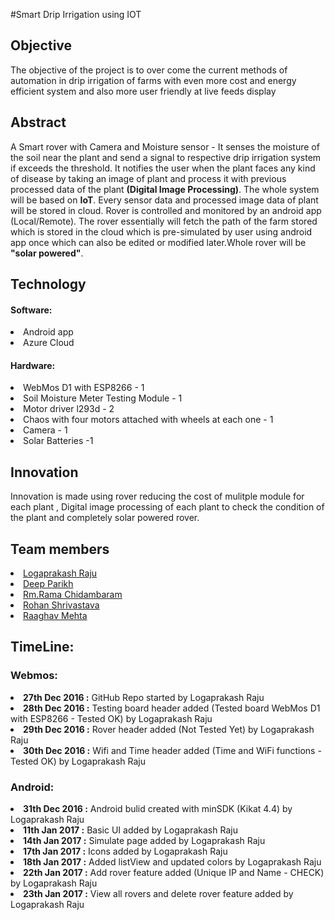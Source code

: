 #Smart Drip Irrigation using IOT 

<h2>Objective</h2>
   <p>The objective of the project is to over come the current methods of automation in drip irrigation of farms with even more cost and energy efficient system and also more user friendly at live feeds display</p>
   
<h2>Abstract</h2>
   <p>A Smart rover with Camera and Moisture sensor - It senses the moisture of the soil near the plant and send a signal to respective drip irrigation system if exceeds the threshold. It notifies the user when the plant faces any kind of disease by taking an image of plant and process it with previous processed data of the plant <b>(Digital Image Processing)</b>. The whole system will be based on <b>IoT</b>. Every sensor data and processed image data of plant will be stored in cloud. Rover is controlled and monitored by an android app (Local/Remote). The rover essentially will fetch the path of the farm stored which is stored in the cloud which is pre-simulated by user using android app once which can also be edited or modified later.Whole rover will be <b>"solar powered"</b>.</p>
   
<h2>Technology</h2>

<h4>Software:</h4>
  <li>Android app
  <li>Azure Cloud 
  
<h4>Hardware:</h4>
  <li>WebMos D1 with ESP8266 - 1
  <li>Soil Moisture Meter Testing Module - 1
  <li>Motor driver l293d - 2
  <li>Chaos with four motors attached with wheels at each one - 1
  <li>Camera - 1
  <li>Solar Batteries -1
  
<h2>Innovation</h2>
   <p>Innovation is made using rover reducing the cost of mulitple module for each plant , Digital image processing of each plant to check the condition of the plant and completely solar powered rover.</p>
  
<h2>Team members</h2>
<li><a href="https://github.com/logaprakash" target="_blank">Logaprakash Raju</a>
<li><a href="#" target="_blank">Deep Parikh</a>
<li><a href="#" target="_blank">Rm.Rama Chidambaram</a>
<li><a href="#" target="_blank">Rohan Shrivastava</a>
<li><a href="https://github.com/raaghavmehta" target="_blank">Raaghav Mehta</a>

<h2>TimeLine:</h2>
<h3>Webmos:</h3>
<b><li> 27th Dec 2016 :</b> GitHub Repo started by Logaprakash Raju
<b><li> 28th Dec 2016 :</b> Testing board header added (Tested board WebMos D1 with ESP8266 - Tested OK) by Logaprakash Raju
<b><li> 29th Dec 2016 :</b> Rover header added (Not Tested Yet) by Logaprakash Raju
<b><li> 30th Dec 2016 :</b> Wifi and Time header added (Time and WiFi functions - Tested OK) by Logaprakash Raju

<h3>Android:</h3>
<b><li> 31th Dec 2016 :</b> Android bulid created with minSDK (Kikat 4.4) by Logaprakash Raju
<b><li> 11th Jan 2017 :</b> Basic UI added by Logaprakash Raju
<b><li> 14th Jan 2017 :</b> Simulate page added by Logaprakash Raju
<b><li> 17th Jan 2017 :</b> Icons added by Logaprakash Raju
<b><li> 18th Jan 2017 :</b> Added listView and updated colors by Logaprakash Raju
<b><li> 22th Jan 2017 :</b> Add rover feature added (Unique IP and Name - CHECK) by Logaprakash Raju
<b><li> 23th Jan 2017 :</b> View all rovers and delete rover feature added by Logaprakash Raju
